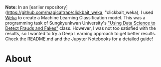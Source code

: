 **Note:** In an [earlier repository](https://github.com/magicaltrap/clickbait_weka, "clickbait_weka), I used [Weka](https://www.cs.waikato.ac.nz/ml/index.html "Weka Homepage") to create a Machine Learning Classification model. This was a programming task of Sungkyunkwan University's ["Using Data Science to Detect Frauds and Fakes"](https://summer.skku.edu/_res/summer/etc/Data&Phy_A1.pdf "Class Syllabus") class. However, I was not too satisfied with the results, so I wanted to try a Deep Learning approach to get better results. Check the README.md and the Jupyter Notebooks for a detailed guide!



# About
